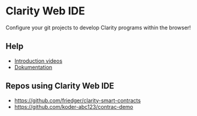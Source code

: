 # Clarity Web IDE

Configure your git projects to develop Clarity programs within the browser!

## Help
* [Introduction videos](https://www.youtube.com/playlist?list=PLA5-mLPrLnHpc6WsieRck1_VE03kuvIAh)
* [Dokumentation](https://friedger.github.io/clarity-web-ide)

## Repos using Clarity Web IDE
* https://github.com/friedger/clarity-smart-contracts
* https://github.com/koder-abc123/contrac-demo

